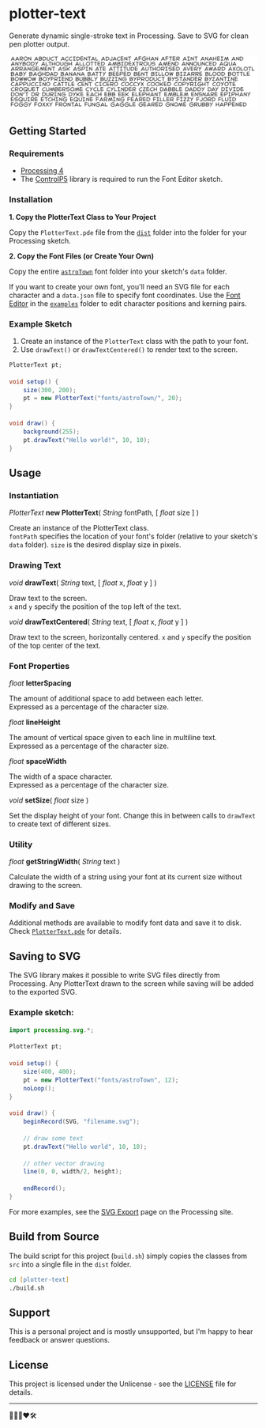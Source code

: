 # plotter-text

Generate dynamic single-stroke text in Processing. Save to SVG for clean pen plotter output.

![banner](banner.png)

## Getting Started

### Requirements

- [Processing 4](https://processing.org/download/)
- The [ControlP5](https://github.com/sojamo/controlp5) library is required to run the Font Editor sketch.

### Installation

**1. Copy the PlotterText Class to Your Project**

Copy the `PlotterText.pde` file from the [`dist`](dist/) folder into the folder for your Processing sketch.

**2. Copy the Font Files (or Create Your Own)**

Copy the entire [`astroTown`](fonts/astroTown/) font folder into your sketch's `data` folder.

If you want to create your own font, you'll need an SVG file for each character and a `data.json` file to specify font coordinates. Use the [Font Editor](examples/FontEditor/) in the [`examples`](examples/) folder to edit character positions and kerning pairs.

### Example Sketch

1. Create an instance of the `PlotterText` class with the path to your font.
2. Use `drawText()` or `drawTextCentered()` to render text to the screen.

```java
PlotterText pt;

void setup() {
	size(300, 200);
	pt = new PlotterText("fonts/astroTown/", 20);
}

void draw() {
	background(255);
	pt.drawText("Hello world!", 10, 10);
}

```

## Usage

### Instantiation

_PlotterText_ **new PlotterText**( _String_ fontPath, [ _float_ size ] )

Create an instance of the PlotterText class.  
`fontPath` specifies the location of your font's folder (relative to your sketch's `data` folder).
`size` is the desired display size in pixels.

### Drawing Text

_void_ **drawText**( _String_ text, [ _float_ x, _float_ y ] )

Draw text to the screen.  
`x` and `y` specify the position of the top left of the text.

_void_ **drawTextCentered**( _String_ text, [ _float_ x, _float_ y ] )

Draw text to the screen, horizontally centered.
`x` and `y` specify the position of the top center of the text.

### Font Properties

_float_ **letterSpacing**

The amount of additional space to add between each letter.  
Expressed as a percentage of the character size.

_float_ **lineHeight**

The amount of vertical space given to each line in multiline text.  
Expressed as a percentage of the character size.

_float_ **spaceWidth**

The width of a space character.  
Expressed as a percentage of the character size.

_void_ **setSize**( _float_ size )

Set the display height of your font. Change this in between calls to `drawText` to create text of different sizes.

### Utility

_float_ **getStringWidth**( _String_ text )

Calculate the width of a string using your font at its current size without drawing to the screen.

### Modify and Save

Additional methods are available to modify font data and save it to disk.  
Check [`PlotterText.pde`](src/PlotterText.pde) for details.

## Saving to SVG

The SVG library makes it possible to write SVG files directly from Processing.
Any PlotterText drawn to the screen while saving will be added to the exported SVG.

### Example sketch:

```java
import processing.svg.*;

PlotterText pt;

void setup() {
	size(400, 400);
	pt = new PlotterText("fonts/astroTown", 12);
	noLoop();
}

void draw() {
	beginRecord(SVG, "filename.svg");

	// draw some text
	pt.drawText("Hello world", 10, 10);

	// other vector drawing
	line(0, 0, width/2, height);

	endRecord();
}
```

For more examples, see the [SVG Export](https://processing.org/reference/libraries/svg/index.html) page on the Processing site.

## Build from Source

The build script for this project (`build.sh`) simply copies the classes from `src` into a single file in the `dist` folder.

```zsh
cd [plotter-text]
./build.sh
```

## Support

This is a personal project and is mostly unsupported, but I'm happy to hear feedback or answer questions.

## License

This project is licensed under the Unlicense - see the [LICENSE](LICENSE) file for details.

---

👨🏻‍🦲❤️🛠
